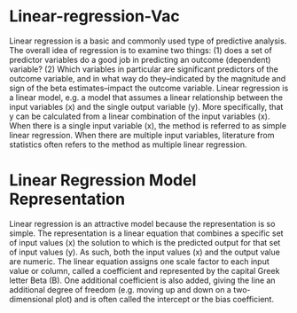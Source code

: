 # Linear-regression-Vac

Linear regression is a basic and commonly used type of predictive analysis.  The overall idea of regression is to examine two things: (1) does a set of predictor variables do a good job in predicting an outcome (dependent) variable?  (2) Which variables in particular are significant predictors of the outcome variable, and in what way do they–indicated by the magnitude and sign of the beta estimates–impact the outcome variable.
Linear regression is a linear model, e.g. a model that assumes a linear relationship between the input variables (x) and the single output variable (y). More specifically, that y can be calculated from a linear combination of the input variables (x).
When there is a single input variable (x), the method is referred to as simple linear regression. When there are multiple input variables, literature from statistics often refers to the method as multiple linear regression.

# Linear Regression Model Representation

Linear regression is an attractive model because the representation is so simple.
The representation is a linear equation that combines a specific set of input values (x) the solution to which is the predicted output for that set of input values (y). As such, both the input values (x) and the output value are numeric.
The linear equation assigns one scale factor to each input value or column, called a coefficient and represented by the capital Greek letter Beta (B). One additional coefficient is also added, giving the line an additional degree of freedom (e.g. moving up and down on a two-dimensional plot) and is often called the intercept or the bias coefficient.



